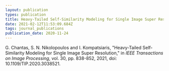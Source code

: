 ```yaml
---
layout: publication
types: publication
title: Heavy-Tailed Self-Similarity Modeling for Single Image Super Resolution
date: 2021-02-12T11:53:09.684Z
tags: journal_publications
publication_date: 2020-11-24
---
```

G. Chantas, S. N. Nikolopoulos and I. Kompatsiaris, "Heavy-Tailed Self-Similarity Modeling for Single Image Super Resolution," in *IEEE Transactions on Image Processing*, vol. 30, pp. 838-852, 2021, doi: 10.1109/TIP.2020.3038521.